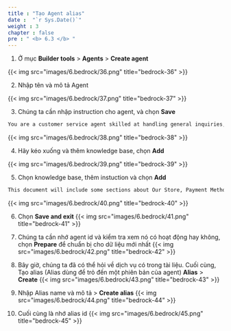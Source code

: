 ```yaml
---
title : "Tạo Agent alias"
date :  "`r Sys.Date()`" 
weight : 3
chapter : false
pre : " <b> 6.3 </b> "
---
```


1. Ở mục **Builder tools** > **Agents** > **Create agent**

{{< img src="images/6.bedrock/36.png" title="bedrock-36" >}}

2. Nhập tên và mô tả Agent

{{< img src="images/6.bedrock/37.png" title="bedrock-37" >}}

3. Chúng ta cần nhập instruction cho agent, và chọn **Save**

```txt
You are a customer service agent skilled at handling general inquiries, account questions, and non-technical support requests from customers. Your role is to provide helpful and polite responses by searching a comprehensive knowledge base and formatting your responses in a professional email style.
```

{{< img src="images/6.bedrock/38.png" title="bedrock-38" >}}

4. Hãy kéo xuống và thêm knowledge base, chọn **Add**

{{< img src="images/6.bedrock/39.png" title="bedrock-39" >}}

5. Chọn knowledge base, thêm instuction và chọn **Add**

```txt
This document will include some sections about Our Store, Payment Methods, Delivery Services, Return Policy, Protecting Customer Personal Information
```

{{< img src="images/6.bedrock/40.png" title="bedrock-40" >}}

6. Chọn **Save and exit**
{{< img src="images/6.bedrock/41.png" title="bedrock-41" >}}

7. Chúng ta cần nhớ agent id và kiểm tra xem nó có hoạt động hay không, chọn **Prepare** để chuẩn bị cho dữ liệu mới nhất
{{< img src="images/6.bedrock/42.png" title="bedrock-42" >}}

8. Bây giờ, chúng ta đã có thể hỏi về dịch vụ có trong tài liệu. Cuối cùng, Tạo alias (Alias dùng để trỏ đến một phiên bản của agent) **Alias** > **Create**
{{< img src="images/6.bedrock/43.png" title="bedrock-43" >}}

9. Nhập Alias name và mô tả > **Create alias**
{{< img src="images/6.bedrock/44.png" title="bedrock-44" >}}

10. Cuối cùng là nhớ alias id
{{< img src="images/6.bedrock/45.png" title="bedrock-45" >}}
